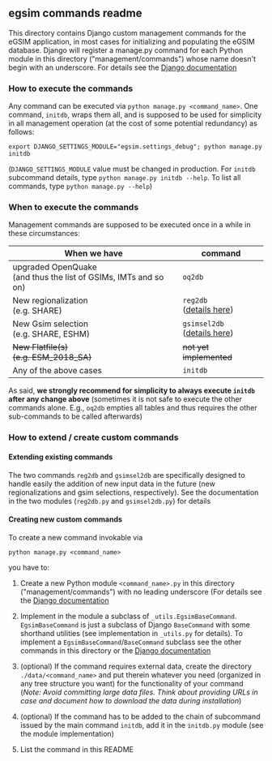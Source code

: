## egsim commands readme

This directory contains Django custom management commands
for the eGSIM application, in most cases for initializing and populating the
eGSIM database. Django will register a manage.py
command for each Python module in this directory
("management/commands") whose name doesn't begin with an
underscore.
For details see the [Django documentation](https://docs.djangoproject.com/en/2.2/howto/custom-management-commands/)


### How to execute the commands

Any command can be executed via `python manage.py <command_name>`. One command,
`initdb`, wraps them all, and is supposed to be used for simplicity in all
management operation (at the cost of some potential redundancy) as follows:
```
export DJANGO_SETTINGS_MODULE="egsim.settings_debug"; python manage.py initdb
```
(`DJANGO_SETTINGS_MODULE` value must be changed in production.
For `initdb` subcommand details, type `python manage.py initdb --help`.
To list all commands, type `python manage.py --help`)

### When to execute the commands

Management commands are supposed to be executed once
in a while in these circumstances:

When we have | command
--- | ---
upgraded OpenQuake<br/>(and thus the list of GSIMs, IMTs and so on) | `oq2db`
New regionalization<br/>(e.g. SHARE) | `reg2db`<br/>([details here](#Extending-existing-commands))
New Gsim selection<br/>(e.g. SHARE, ESHM) | `gsimsel2db`<br/>([details here](#Extending-existing-commands))
~~New Flatfile(s)<br/>(e.g. ESM_2018_SA)~~ | ~~not yet implemented~~
Any of the above cases | `initdb`

As said, **we strongly recommend for simplicity to always execute
`initdb` after any change above** (sometimes it is not safe
to execute the other commands alone. E.g., `oq2db` empties all
tables and thus requires the other sub-commands
to be called afterwards)

### How to extend / create custom commands

#### Extending existing commands

The two commands `reg2db` and `gsimsel2db` are specifically designed to handle
easily the addition of new input data in the
future (new regionalizations and gsim selections, respectively).
See the documentation in the two modules (`reg2db.py` and
`gsimsel2db.py`) for details

#### Creating new custom commands

To create a new command invokable via
```
python manage.py <command_name>
```
you have to:

1. Create a new Python module `<command_name>.py`
   in this directory ("management/commands") with no leading
   underscore (For details see  the [Django documentation](
   https://docs.djangoproject.com/en/2.2/howto/custom-management-commands/)
   
2. Implement in the module a subclass of `_utils.EgsimBaseCommand`.
   `EgsimBaseCommand` is just a subclass of Django `BaseCommand`
   with some shorthand utilities (see implementation in `_utils.py` for details).
   To implement a `EgsimBaseCommand`/`BaseCommand` subclass see the
   other commands in this directory or the [Django documentation](
   https://docs.djangoproject.com/en/2.2/howto/custom-management-commands/)

3. (optional) If the command requires external data, create the
   directory `./data/<command_name>` and put therein whatever you
   need (organized in any tree structure you want) for the functionality of
   your command (*Note: Avoid committing large data files.
   Think about providing URLs in case and document how to download the data
   during installation*)

4. (optional) If the command has to be added to the chain of
   subcommand issued by the main command `initdb`, add it
   in the `initdb.py` module (see the module implementation) 
   <!-- Avoid trying to add (sub)commands automatically based on e.g., a
    scan of the commands directory: first you want to have control over the
    execution order, second you might want to implement some command
    that is not part of the main initialization chain -->
    
5. List the command in this README

